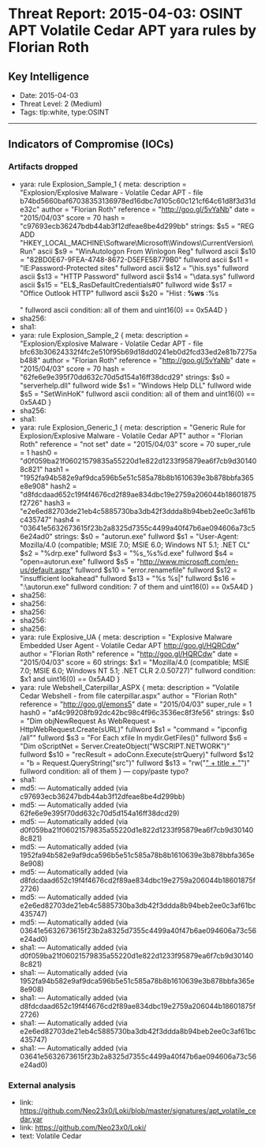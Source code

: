 # Threat Report: 2015-04-03: OSINT APT Volatile Cedar APT yara rules by Florian Roth


## Key Intelligence
* Date: 2015-04-03
* Threat Level: 2 (Medium)
* Tags: tlp:white, type:OSINT

---

## Indicators of Compromise (IOCs)
### Artifacts dropped
* yara: rule Explosion_Sample_1 {
	meta:
		description = "Explosion/Explosive Malware - Volatile Cedar APT - file b74bd5660baf67038353136978ed16dbc7d105c60c121cf64c61d8f3d31de32c"
		author = "Florian Roth"
		reference = "http://goo.gl/5vYaNb"
		date = "2015/04/03"
		score = 70
		hash = "c97693ecb36247bdb44ab3f12dfeae8be4d299bb"
	strings:
		$s5 = "REG ADD \"HKEY_LOCAL_MACHINE\\Software\\Microsoft\\Windows\\CurrentVersion\\Run" ascii
		$s9 = "WinAutologon From Winlogon Reg" fullword ascii
		$s10 = "82BD0E67-9FEA-4748-8672-D5EFE5B779B0" fullword ascii
		$s11 = "IE:Password-Protected sites" fullword ascii
		$s12 = "\\his.sys" fullword ascii
		$s13 = "HTTP Password" fullword ascii
		$s14 = "\\data.sys" fullword ascii
		$s15 = "EL$_RasDefaultCredentials#0" fullword wide
		$s17 = "Office Outlook HTTP" fullword ascii
		$s20 = "Hist :<b> %ws</b>  :%s </br></br>" fullword ascii
	condition:
		all of them and
        uint16(0) == 0x5A4D
}
* sha256: <sha256>
* sha1: <sha1>
* yara: rule Explosion_Sample_2 {
	meta:
		description = "Explosion/Explosive Malware - Volatile Cedar APT - file bfc63b30624332f4fc2e510f95b69d18dd0241eb0d2fcd33ed2e81b7275ab488"
		author = "Florian Roth"
		reference = "http://goo.gl/5vYaNb"
		date = "2015/04/03"
		score = 70
		hash = "62fe6e9e395f70dd632c70d5d154a16ff38dcd29"
	strings:
		$s0 = "serverhelp.dll" fullword wide
		$s1 = "Windows Help DLL" fullword wide
		$s5 = "SetWinHoK" fullword ascii
	condition:
		all of them and
        uint16(0) == 0x5A4D
}
* sha256: <sha256>
* sha1: <sha1>
* yara: rule Explosion_Generic_1 {
	meta:
		description = "Generic Rule for Explosion/Explosive Malware - Volatile Cedar APT"
		author = "Florian Roth"
		reference = "not set"
		date = "2015/04/03"
		score = 70
		super_rule = 1
		hash0 = "d0f059ba21f06021579835a55220d1e822d1233f95879ea6f7cb9d301408c821"
		hash1 = "1952fa94b582e9af9dca596b5e51c585a78b8b1610639e3b878bbfa365e8e908"
		hash2 = "d8fdcdaad652c19f4f4676cd2f89ae834dbc19e2759a206044b18601875f2726"
		hash3 = "e2e6ed82703de21eb4c5885730ba3db42f3ddda8b94beb2ee0c3af61bc435747"
		hash4 = "03641e5632673615f23b2a8325d7355c4499a40f47b6ae094606a73c56e24ad0"
	strings:
		$s0 = "autorun.exe" fullword
		$s1 = "User-Agent: Mozilla/4.0 (compatible; MSIE 7.0; MSIE 6.0; Windows NT 5.1; .NET CL"
		$s2 = "%drp.exe" fullword
		$s3 = "%s_%s%d.exe" fullword
		$s4 = "open=autorun.exe" fullword
		$s5 = "http://www.microsoft.com/en-us/default.aspx" fullword
		$s10 = "error.renamefile" fullword
		$s12 = "insufficient lookahead" fullword
		$s13 = "%s %s|" fullword
		$s16 = ":\\autorun.exe" fullword
	condition:
		7 of them and
        uint16(0) == 0x5A4D
}
* sha256: <sha256>
* sha256: <sha256>
* sha256: <sha256>
* sha256: <sha256>
* sha256: <sha256>
* yara: rule Explosive_UA {
	meta:
		description = "Explosive Malware Embedded User Agent - Volatile Cedar APT http://goo.gl/HQRCdw"
		author = "Florian Roth"
		reference = "http://goo.gl/HQRCdw"
		date = "2015/04/03"
		score = 60
	strings:
		$x1 = "Mozilla/4.0 (compatible; MSIE 7.0; MSIE 6.0; Windows NT 5.1; .NET CLR 2.0.50727)" fullword
	condition:
		$x1 and
        uint16(0) == 0x5A4D
}
* yara: rule Webshell_Caterpillar_ASPX {
	meta:
		description = "Volatile Cedar Webshell - from file caterpillar.aspx"
		author = "Florian Roth"
		reference = "http://goo.gl/emons5"
		date = "2015/04/03"
		super_rule = 1
		hash0 = "af4c99208fb92dc42bc98c4f96c3536ec8f3fe56"
	strings:
		$s0 = "Dim objNewRequest As WebRequest = HttpWebRequest.Create(sURL)" fullword
		$s1 = "command = \"ipconfig /all\"" fullword
		$s3 = "For Each xfile In mydir.GetFiles()" fullword
		$s6 = "Dim oScriptNet = Server.CreateObject(\"WSCRIPT.NETWORK\")" fullword
		$s10 = "recResult = adoConn.Execute(strQuery)" fullword
		$s12 = "b = Request.QueryString(\"src\")" fullword
		$s13 = "rw(\"<a href='\" + link + \"' target='\" + target + \"'>\" + title + \"</a>\")" fullword
	condition:
		all of them
} — copy/paste typo?
* sha1: <sha1>
* md5: <md5> — Automatically added (via c97693ecb36247bdb44ab3f12dfeae8be4d299bb)
* md5: <md5> — Automatically added (via 62fe6e9e395f70dd632c70d5d154a16ff38dcd29)
* md5: <md5> — Automatically added (via d0f059ba21f06021579835a55220d1e822d1233f95879ea6f7cb9d301408c821)
* md5: <md5> — Automatically added (via 1952fa94b582e9af9dca596b5e51c585a78b8b1610639e3b878bbfa365e8e908)
* md5: <md5> — Automatically added (via d8fdcdaad652c19f4f4676cd2f89ae834dbc19e2759a206044b18601875f2726)
* md5: <md5> — Automatically added (via e2e6ed82703de21eb4c5885730ba3db42f3ddda8b94beb2ee0c3af61bc435747)
* md5: <md5> — Automatically added (via 03641e5632673615f23b2a8325d7355c4499a40f47b6ae094606a73c56e24ad0)
* sha1: <sha1> — Automatically added (via d0f059ba21f06021579835a55220d1e822d1233f95879ea6f7cb9d301408c821)
* sha1: <sha1> — Automatically added (via 1952fa94b582e9af9dca596b5e51c585a78b8b1610639e3b878bbfa365e8e908)
* sha1: <sha1> — Automatically added (via d8fdcdaad652c19f4f4676cd2f89ae834dbc19e2759a206044b18601875f2726)
* sha1: <sha1> — Automatically added (via e2e6ed82703de21eb4c5885730ba3db42f3ddda8b94beb2ee0c3af61bc435747)
* sha1: <sha1> — Automatically added (via 03641e5632673615f23b2a8325d7355c4499a40f47b6ae094606a73c56e24ad0)

### External analysis
* link: https://github.com/Neo23x0/Loki/blob/master/signatures/apt_volatile_cedar.yar
* link: https://github.com/Neo23x0/Loki/
* text: Volatile Cedar
